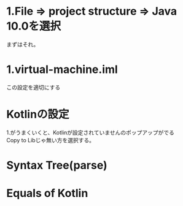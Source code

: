 # 1.File => project structure => Java 10.0を選択
まずはそれ。

# 1.virtual-machine.iml
この設定を適切にする

# Kotlinの設定
1.がうまくいくと、Kotlinが設定されていませんのポップアップがでる  
Copy to Libじゃ無い方を選択する。

# Syntax Tree(parse)

# Equals of Kotlin